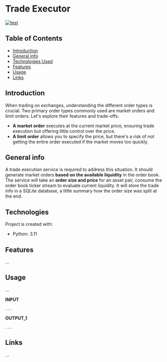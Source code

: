 # Trade Executor

[![test](https://github.com/awyporkiewicz/trade-executor/actions/workflows/poetry_action.yml/badge.svg)](https://github.com/awyporkiewicz/trade-executor/actions/workflows/poetry_action.yml)


## Table of Contents
* [Introduction](#introduction)
* [General info](#general-info)
* [Technologies Used](#technologies-used)
* [Features](#features)
* [Usage](#usage)
* [Links](#links)


## Introduction
When trading on exchanges, understanding the different order types is crucial. Two primary order types commonly used are market orders and limit orders. Let's explore their features and trade-offs.
- **A market order** executes at the current market price, ensuring trade execution but offering little control over the price. 
- **A limit order** allows you to specify the price, but there's a risk of not getting the entire order executed if the market moves too quickly.

## General info
A trade execution service is required to address this situation. 
It should generate market orders **based on the available liquidity** in the order book. 
The service will take an **order size and price** for an asset pair, consume the order book ticker stream to evaluate current liquidity. 
It will store the trade info in a SQLite database, a little summary how the order size was split at the end.


## Technologies
Project is created with:
* Python: 3.11

## Features
...

## Usage
...

**INPUT**
```
...
```

**OUTPUT_1**
```
...
```

## Links
...